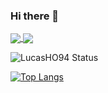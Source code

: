 ### Hi there 👋

<!--
**LucasHO94/LucasHO94** is a ✨ _special_ ✨ repository because its `README.md` (this file) appears on your GitHub profile.

Here are some ideas to get you started:

- 🔭 I’m currently working on ...
- 🌱 I’m currently learning ...
- 👯 I’m looking to collaborate on ...
- 🤔 I’m looking for help with ...
- 💬 Ask me about ...
- 📫 How to reach me: ...
- 😄 Pronouns: ...
- ⚡ Fun fact: ...
-->
<a href="https://github.com/LucasHO94/github-readme-stats">
  <img align="center" src="https://github-readme-stats.vercel.app/api/pin/?username=LucasHO94&repo=github-readme-stats" />
</a>
<a href="https://github.com/LucasHO94/convoychat">
  <img align="center" src="https://github-readme-stats.vercel.app/api/pin/?username=LucasHO94&repo=convoychat" />
</a>

![LucasHO94 Status](https://github-readme-stats.vercel.app/api?username=LucasHO94&show_icons=true)

[![Top Langs](https://github-readme-stats.vercel.app/api/top-langs/?username=LucasHO94&layout=compact)](https://github.com/anuraghazra/github-readme-stats)

